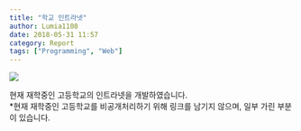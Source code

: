 ```yaml
---
title: "학교 인트라넷"
author: Lumia1108
date: 2018-05-31 11:57
category: Report
tags: ["Programming", "Web"]
---
```


<img src="https://newdeabox.github.io/assets/img/school.png/" />

현재 재학중인 고등학교의 인트라넷을 개발하였습니다.<br/>
*현재 재학중인 고등학교를 비공개처리하기 위해 링크를 남기지 않으며, 일부 가린 부분이 있습니다.
